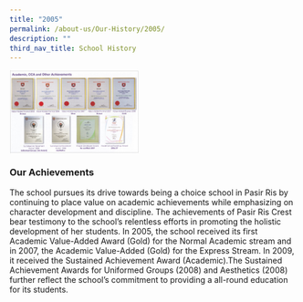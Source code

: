 ```yaml
---
title: "2005"
permalink: /about-us/Our-History/2005/
description: ""
third_nav_title: School History
---
```

<img src="/images/2005.jpg" style="width:45%" align="left">

<br clear="left">

### Our Achievements
The school pursues its drive towards being a choice school in Pasir Ris by continuing to place value on academic achievements while emphasizing on character development and discipline. The achievements of Pasir Ris Crest bear testimony to the school’s relentless efforts in promoting the holistic development of her students. In 2005, the school received its first Academic Value-Added Award (Gold) for the Normal Academic stream and in 2007, the Academic Value-Added (Gold) for the Express Stream. In 2009, it received the Sustained Achievement Award (Academic).The Sustained Achievement Awards for Uniformed Groups (2008) and Aesthetics (2008) further reflect the school’s commitment to providing a all-round education for its students.